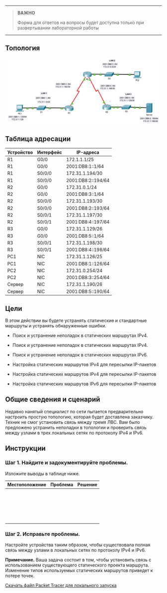 
---

> **ВАЖНО**
> 
> Форма для ответов на вопросы будет доступна только при развертывании лабораторной работы 

---

## Топология

![](./assets/topology.png)

## Таблица адресации

| Устройство | Интерфейс | IP-адреса          |
|------------|-----------|--------------------|
| R1         | G0/0      | 172.1.1.1/25       |
| R1         | G0/0      | 2001:DB8:1::1/64   |
| R1         | S0/0/0    | 172.31.1.194/30    |
| R1         | S0/0/0    | 2001:DB8:2::194/64 |
| R2         | G0/0      | 172.31.0.1/24      |
| R2         | G0/0      | 2001:DB8:3::1/64   |
| R2         | S0/0/0    | 172.31.1.193/30    |
| R2         | S0/0/0    | 2001:DB8:2::193/64 |
| R2         | S0/0/1    | 172.31.1.197/30    |
| R2         | S0/0/1    | 2001:DB8:4::197/64 |
| R3         | G0/0      | 172.31.1.129/26    |
| R3         | G0/0      | 2001:DB8:5::1/64   |
| R3         | S0/0/1    | 172.31.1.198/30    |
| R3         | S0/0/1    | 2001:DB8:4::198/64 |
| PC1        | NIC       | 172.31.1.126/25    |
| PC1        | NIC       | 2001:DB8:1::126/64 |
| PC2        | NIC       | 172.31.0.254/24    |
| PC2        | NIC       | 2001:DB8:3::254/64 |
| Сервер     | NIC       | 172.31.1.190/26    |
| Сервер     | NIC       | 2001:DB8:5::190/64 |

## Цели

В этом действии вы будете устранять статические и стандартные маршруты и устранять обнаруженные ошибки.

-   Поиск и устранение неполадок в статических маршрутах IPv4.

-   Поиск и устранение неполадок в статических маршрутах IPv4.

-   Поиск и устранение неполадок в статических маршрутах IPv6.

-   Настройка статических маршрутов IPv4 для пересылки IP-пакетов

-   Настройка статических маршрутов IPv4 для пересылки IP-пакетов

-   Настройка статических маршрутов IPv6 для пересылки IP-пакетов

## Общие сведения и сценарий

Недавно нанятый специалист по сети пытается предварительно настроить простую топологию, которая будет доставлена заказчику. Техник не смог установить связь между тремя ЛВС. Вам было предложено устранить неполадки в топологии и проверить связь между узлами в трех локальных сетях по протоколу IPv4 и IPv6.

## Инструкции

### Шаг 1. Найдите и задокументируйте проблемы.

Изложите выводы в таблице ниже.

| Местоположение | Проблема | Решение |
|----------------|----------|---------|
| &nbsp;         |          |         |
| &nbsp;         |          |         |
| &nbsp;         |          |         |
| &nbsp;         |          |         |
| &nbsp;         |          |         |

### Шаг 2. Исправьте проблемы.

Настройте устройства таким образом, чтобы существовала полная связь между узлами в локальных сетях по протоколу IPv4 и IPv6.

**Примечание.** Ваша задача состоит в том, чтобы установить связь с использованием существующего статического проекта маршрута. Изменение типов используемых статических маршрутов приведет к потере точек.

[Скачать файл Packet Tracer для локального запуска](./assets/16.3.1-lab.pka)
